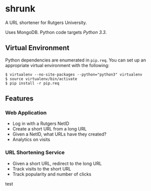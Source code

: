 shrunk
======
A URL shortener for Rutgers University.

Uses MongoDB. Python code targets _Python 3.3_.

Virtual Environment
-------------------
Python dependencies are enumerated in `pip.req`. You can set up an appropriate
virtual environment with the following:

    $ virtualenv --no-site-packages --python="python3" virtualenv
    $ source virtualenv/bin/activate
    $ pip install -r pip.req

Features
--------
### Web Application
- Log in with a Rutgers NetID
- Create a short URL from a long URL
- Given a NetID, what URLs have they created?
- Analytics on visits

### URL Shortening Service
- Given a short URL, redirect to the long URL
- Track visits to the short URL
- Track popularity and number of clicks

test
